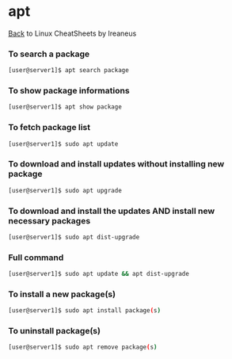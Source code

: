 # apt

[Back](README.md) to Linux CheatSheets by Ireaneus

### To search a package

```bash
[user@server1]$ apt search package
```

### To show package informations

```bash
[user@server1]$ apt show package
```

### To fetch package list

```bash
[user@server1]$ sudo apt update
```

### To download and install updates without installing new package

```bash
[user@server1]$ sudo apt upgrade
```

### To download and install the updates AND install new necessary packages

```bash
[user@server1]$ sudo apt dist-upgrade
```

### Full command

```bash
[user@server1]$ sudo apt update && apt dist-upgrade
```

### To install a new package(s)

```bash
[user@server1]$ sudo apt install package(s)
```

### To uninstall package(s)

```bash
[user@server1]$ sudo apt remove package(s)
```
